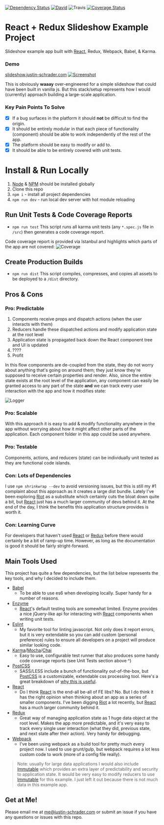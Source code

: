 <a href="https://david-dm.org/icd2k3/react-redux-slideshow-example"><img src="https://david-dm.org/icd2k3/react-redux-slideshow-example.svg" alt="Dependency Status"></a>
<a href="https://david-dm.org/icd2k3/react-redux-slideshow-example/?type=dev">![David](https://david-dm.org/icd2k3/react-redux-slideshow-example/dev-status.svg)</a>
 ![Travis](https://travis-ci.org/icd2k3/react-redux-slideshow-example.svg?branch=master) [![Coverage Status](https://coveralls.io/repos/github/icd2k3/react-redux-slideshow-example/badge.svg?branch=master)](https://coveralls.io/github/icd2k3/react-redux-slideshow-example?branch=master)

# React + Redux Slideshow Example Project
Slideshow example app built with [React](https://facebook.github.io/react), Redux, Webpack, Babel, & Karma.

### Demo
[slideshow.justin-schrader.com](http://slideshow.justin-schrader.com)
<a href="http://slideshow.justin-schrader.com">
![Screenshot](https://raw.githubusercontent.com/icd2k3/react-redux-slideshow-example/master/readme-images/screenshot.jpg)
</a>

This is obviously <strong>waaay</strong> over-engineered for a simple slideshow that could have been built in vanilla js. But this stack/setup represents how I would (currently) approach building a large-scale application.

### Key Pain Points To Solve
- [x] If a bug surfaces in the platform it should <strong>not</strong> be difficult to find the origin.
- [x] It should be entirely modular in that each piece of functionality (component) should be able to work independently of the rest of the app.
- [x] The platform should be easy to modify or add to.
- [x] It should be able to be entirely covered with unit tests.

# Install & Run Locally
1. [Node](https://nodejs.org/en) & [NPM](https://www.npmjs.com) should be installed globally
1. Clone this repo
1. `npm i` - install all project dependencies
1. `npm run dev` - run local dev server with hot module reloading

## Run Unit Tests & Code Coverage Reports
- `npm run test` This script runs all karma unit tests (any `*.spec.js` file in `/src`) then generates a code coverage report.

Code coverage report is provided via Istanbul and highlights which parts of the app are not covered:
![Coverage](https://raw.githubusercontent.com/icd2k3/react-redux-slideshow-example/master/readme-images/coverage.jpg)

## Create Production Builds
- `npm run dist` This script compiles, compresses, and copies all assets to be deployed to a `/dist` directory.

## Pros & Cons
### Pro: Predictable
1. Components receive props and dispatch actions (when the user interacts with them)
2. Reducers handle these dispatched actions and modify application state at the root level
3. Application state is propagated back down the React component tree and UI is updated
4. ????
5. Profit

In this flow components are de-coupled from the state, they do not worry about anything that's going on around them; they just know they're supposed to receive certain properties and render. Also, since the entire state exists at the root level of the application, any component can easily be granted access to any part of the state <strong>and</strong> we can track every user interaction with the app and how it modifies state:

![Logger](https://raw.githubusercontent.com/icd2k3/react-redux-slideshow-example/master/readme-images/redux-logger.gif)

### Pro: Scalable
With this approach it is easy to add & modify functionality anywhere in the app without worrying about how it might affect other parts of the application. Each component folder in this app could be used anywhere.

### Pro: Testable
Components, actions, and reducers (state) can be individually unit tested as they are functional code islands.

### Con: Lots of Dependencies
I use `npm shrinkwrap --dev` to avoid versioning issues, but this is still my #1 complaint about this approach as it creates a large dist bundle. Lately I've been exploring [Riot](riotjs.com) as a substitute which certainly cuts the bloat down quite a bit, but [React](https://facebook.github.io/react) just has a much larger community of devs behind it. At the end of the day, I think the benefits this application structure provides is worth it.

### Con: Learning Curve
For developers that haven't used [React](https://facebook.github.io/react) or [Redux](https://github.com/reactjs/redux) before there would certainly be a bit of ramp-up time. However, as long as the documentation is good it should be fairly stright-forward.

## Main Tools Used
This project has quite a few dependencies, but the list below represents the key tools, and why I decided to include them.

- [Babel](https://babeljs.io/)
  - To be able to use es6 when developing locally. Super handy for a number of reasons.
- [Enzyme](https://github.com/airbnb/enzyme)
  - [React](https://facebook.github.io/react)'s default testing tools are somewhat limited. Enzyme provides a nice jQuery-like api for interacting with [React](https://facebook.github.io/react) components when writing unit tests.
- [Eslint](http://eslint.org)
  - My favorite tool for linting javascript. Not only does it report errors, but it is very extendable so you can add custom (personal preference) rules to ensure all developers on a project will produce similar looking code.
- [Karma](https://karma-runner.github.io/1.0/index.html)/[Mocha](https://mochajs.org)/[Chai](http://chaijs.com)
  - Easy to use, configurable test runner that also produces some handy code coverage reports (see Unit Tests section above ^)
- [PostCSS](https://github.com/postcss/postcss)
  - SASS/LESS include a bunch of functionality out-of-the-box, but [PostCSS](https://github.com/postcss/postcss) is a customizable, extendable css processing tool. Here's a great breakdown of [why this is useful](https://ashleynolan.co.uk/blog/postcss-a-review).
- [React](https://facebook.github.io/react)
  - Do I think [React](https://facebook.github.io/react) is the end-all be-all of FE libs? No. But I do think it has the right opinion when thinking about an app as a series of smaller components. I've been digging [Riot](riotjs.com) a lot recently, but [React](https://facebook.github.io/react) has a much larger community behind it.
- [Redux](https://github.com/reactjs/redux)
  - Great way of managing application state as 1 huge data object at the root level. Makes the app more predictable, and it's very easy to track every single user interaction (what they did, previous state, and next state after their action). Very handy for debugging.
- [Webpack](https://webpack.github.io)
  - I've been using webpack as a build tool for pretty much every project now. I used to use grunt/gulp, but webpack requires a lot less custom code to work (more of a config file really).

> Note: usually for large data applications I would also include [Immutable](https://facebook.github.io/immutable-js) which provides an extra layer of predictability and security to application state. It would be very easy to modify reducers to use [Immutable](https://facebook.github.io/immutable-js) for this example. I just left it out because there is not much data in this example app.

## Get at Me!
Please email me at me@justin-schrader.com or submit an issue if you have any questions or issues with this repo.
